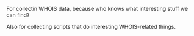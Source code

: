 For collectin WHOIS data, because who knows what interesting stuff we can find?

Also for collecting scripts that do interesting WHOIS-related things.
